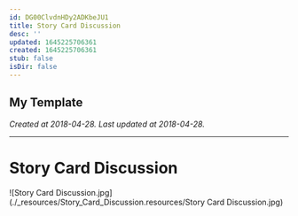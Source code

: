 ```yaml
---
id: DG00ClvdnHDy2ADKbeJU1
title: Story Card Discussion
desc: ''
updated: 1645225706361
created: 1645225706361
stub: false
isDir: false
---
```

My Template
---

_Created at 2018-04-28._
_Last updated at 2018-04-28._




---

# Story Card Discussion


![Story Card Discussion.jpg](./_resources/Story_Card_Discussion.resources/Story Card Discussion.jpg)

